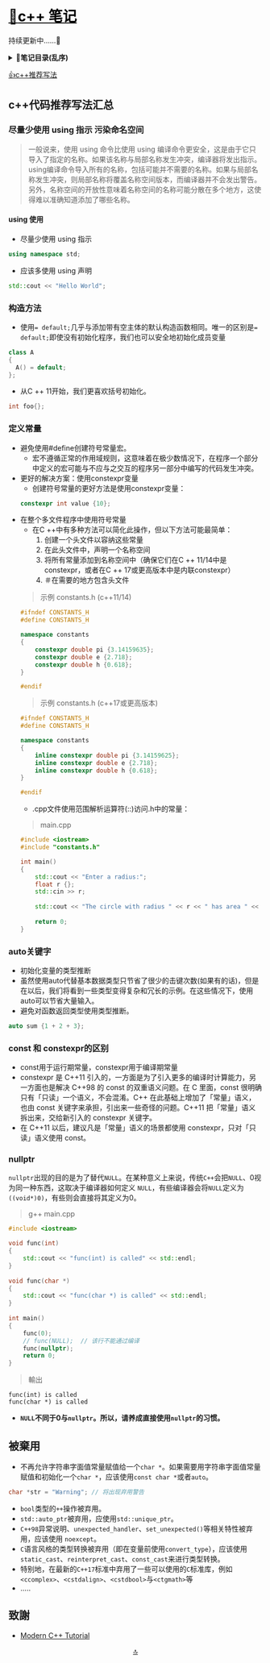 <a id="top"></a>
# [:notebook_with_decorative_cover:<font color=#000>c++ 笔记</font>](../README.md)
持续更新中……:newspaper:
<b><details><summary>:bookmark_tabs:笔记目录(乱序)</summary></b>
            [decltype](decltype.md)  
            [explicit](explicit.md)  
            [STL容器](STL%E5%AE%B9%E5%99%A8.md)  
            [extern](extern.md)  
            [位域](%E4%BD%8D%E5%9F%9F.md)  
            [信号处理](%E4%BF%A1%E5%8F%B7%E5%A4%84%E7%90%86.md)  
            [其他数据类型](%E5%85%B6%E4%BB%96%E6%95%B0%E6%8D%AE%E7%B1%BB%E5%9E%8B.md)  
            [函数](%E5%87%BD%E6%95%B0.md)  
            [动态记忆](%E5%8A%A8%E6%80%81%E8%AE%B0%E5%BF%86.md)  
            [双冒号](%E5%8F%8C%E5%86%92%E5%8F%B7.md)  
            [名称可见性](%E5%90%8D%E7%A7%B0%E5%8F%AF%E8%A7%81%E6%80%A7.md)  
            [基本输入输出](%E5%9F%BA%E6%9C%AC%E8%BE%93%E5%85%A5%E8%BE%93%E5%87%BA.md)  
            [多线程](%E5%A4%9A%E7%BA%BF%E7%A8%8B.md)  
            [字符序列](%E5%AD%97%E7%AC%A6%E5%BA%8F%E5%88%97.md)  
            [存储类](%E5%AD%98%E5%82%A8%E7%B1%BB.md)  
            [异常处理](%E5%BC%82%E5%B8%B8%E5%A4%84%E7%90%86.md)  
            [引用与指针](%E5%BC%95%E7%94%A8%E5%92%8C%E6%8C%87%E9%92%88.md)  
            [指针](%E6%8C%87%E9%92%88.md)  
            [数据结构](%E6%95%B0%E6%8D%AE%E7%BB%93%E6%9E%84.md)  
            [数组](%E6%95%B0%E7%BB%84.md)  
            [文件和流](%E6%96%87%E4%BB%B6%E5%92%8C%E6%B5%81.md)  
            [模板](%E6%A8%A1%E6%9D%BF.md)  
            [类](%E7%B1%BB.md)  
            [语句和流程控制](%E8%AF%AD%E5%8F%A5%E5%92%8C%E6%B5%81%E7%A8%8B%E6%8E%A7%E5%88%B6.md)  
            [运算](%E8%BF%90%E7%AE%97.md)  
            [重载和模板](%E9%87%8D%E8%BD%BD%E5%92%8C%E6%A8%A1%E6%9D%BF.md)  
            [预处理器](%E9%A2%84%E5%A4%84%E7%90%86%E5%99%A8.md)  
            [STL迭代器](STL%E8%BF%AD%E4%BB%A3%E5%99%A8.md)  
            [lambda](Lambda.md)  
            [设计模式](Design%20Patterns.md)  
            [R值引用](R%E5%80%BC%E5%BC%95%E7%94%A8.md)  
            [移动构造函数和移动分配](%E7%A7%BB%E5%8A%A8%E6%9E%84%E9%80%A0%E5%87%BD%E6%95%B0%E5%92%8C%E7%A7%BB%E5%8A%A8%E5%88%86%E9%85%8D.md)  
            [move](move.md)  
            [STL](STL.md)  
  </details>

[:thumbsup:c++推荐写法](#tj)

<a id="tj"><a>
## c++代码推荐写法汇总

### 尽量少使用 using 指示 污染命名空间
> 一般说来，使用 using 命令比使用 using 编译命令更安全，这是由于它只导入了指定的名称。如果该名称与局部名称发生冲突，编译器将发出指示。using编译命令导入所有的名称，包括可能并不需要的名称。如果与局部名称发生冲突，则局部名称将覆盖名称空间版本，而编译器并不会发出警告。另外，名称空间的开放性意味着名称空间的名称可能分散在多个地方，这使得难以准确知道添加了哪些名称。

#### using 使用

- 尽量少使用 using 指示
```c++
using namespace std;
```
- 应该多使用 using 声明
```c++
std::cout << "Hello World";
```

### 构造方法
- 使用`= default;`几乎与添加带有空主体的默认构造函数相同。唯一的区别是`= default;`即使没有初始化程序，我们也可以安全地初始化成员变量

```c++
class A
{
  A() = default;
};
```

- 从C ++ 11开始，我们更喜欢括号初始化。
```c++
int foo{};
```
### 定义常量
- 避免使用#define创建符号常量宏。
    - 宏不遵循正常的作用域规则，这意味着在极少数情况下，在程序一个部分中定义的宏可能与不应与之交互的程序另一部分中编写的代码发生冲突。
- 更好的解决方案：使用constexpr变量
    - 创建符号常量的更好方法是使用constexpr变量：
    ```C++
    constexpr int value {10};
    ```
- 在整个多文件程序中使用符号常量
    - 在C ++中有多种方法可以简化此操作，但以下方法可能最简单：
        1. 创建一个头文件以容纳这些常量
        2. 在此头文件中，声明一个名称空间
        3. 将所有常量添加到名称空间中（确保它们在C ++ 11/14中是constexpr，或者在C ++ 17或更高版本中是内联constexpr）
        4. ＃在需要的地方包含头文件
    > 示例 constants.h (c++11/14)
    ```c++
    #ifndef CONSTANTS_H
    #define CONSTANTS_H
    
    namespace constants
    {
        constexpr double pi {3.14159635};
        constexpr double e {2.718};
        constexpr double h {0.618};
    }
    
    #endif
    ```
    > 示例 constants.h (c++17或更高版本)
    ```c++
    #ifndef CONSTANTS_H
    #define CONSTANTS_H
    
    namespace constants
    {
        inline constexpr double pi {3.14159625};
        inline constexpr double e {2.718};
        inline constexpr double h {0.618};
    }
    
    #endif
    ```
    - .cpp文件使用范围解析运算符(::)访问.h中的常量：
    > main.cpp
    ```c++
    #include <iostream>
    #include "constants.h"
    
    int main()
    {
        std::cout << "Enter a radius:";
        float r {};
        std::cin >> r;
        
        std::cout << "The circle with radius " << r << " has area " << r * r * constants::pi;
        
        return 0;
    }
    ```
### auto关键字
- 初始化变量的类型推断
- 虽然使用auto代替基本数据类型只节省了很少的击键次数(如果有的话)，但是在以后，我们将看到一些类型变得复杂和冗长的示例。在这些情况下，使用auto可以节省大量输入。
- 避免对函数返回类型使用类型推断。
```c++
auto sum {1 + 2 + 3};
```

### const 和 constexpr的区别
- const用于运行期常量，constexpr用于编译期常量
- constexpr 是 C++11 引入的，一方面是为了引入更多的编译时计算能力，另一方面也是解决 C++98 的 const 的双重语义问题。在 C 里面，const 很明确只有「只读」一个语义，不会混淆。C++ 在此基础上增加了「常量」语义，也由 const 关键字来承担，引出来一些奇怪的问题。C++11 把「常量」语义拆出来，交给新引入的 constexpr 关键字。
- 在 C++11 以后，建议凡是「常量」语义的场景都使用 constexpr，只对「只读」语义使用 const。

### nullptr
`nullptr`出现的目的是为了替代`NULL`。在某种意义上来说，传统`C++`会把`NULL`、0视为同一种东西，这取决于编译器如何定义 `NULL`，有些编译器会将`NULL`定义为`((void*)0)`，有些则会直接将其定义为0。  

> g++ main.cpp
```c++
#include <iostream>

void func(int)
{
    std::cout << "func(int) is called" << std::endl;
}
    
void func(char *)
{
    std::cout << "func(char *) is called" << std::endl;
}
    
int main()
{
    func(0);
    // func(NULL);  // 该行不能通过编译
    func(nullptr);
    return 0;
}
```

> 輸出
```
func(int) is called
func(char *) is called
```

* **`NULL`不同于0与`nullptr`。所以，请养成直接使用`nullptr`的习惯。**

## 被棄用
* 不再允许字符串字面值常量赋值给一个`char *`。如果需要用字符串字面值常量赋值和初始化一个`char *`，应该使用`const char *`或者`auto`。
```c++
char *str = "Warning"; // 将出现弃用警告
```
* `bool`类型的`++`操作被弃用。
* `std::auto_ptr`被弃用，应使用`std::unique_ptr`。
* `C++98`异常说明、`unexpected_handler`、`set_unexpected()`等相关特性被弃用，应该使用 `noexcept`。
* `C`语言风格的类型转换被弃用（即在变量前使用`convert_type`），应该使用`static_cast`、`reinterpret_cast`、`const_cast`来进行类型转换。
* 特别地，在最新的`C++17`标准中弃用了一些可以使用的`C`标准库，例如`<ccomplex>`、`<cstdalign>`、`<cstdbool>`与`<ctgmath>`等
* .....

## 致謝
* [Modern C++ Tutorial](https://github.com/changkun/modern-cpp-tutorial)


[<p align="center">​:top:​</p>](#top)
